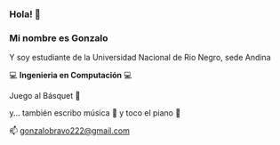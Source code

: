 ### Hola! 👋

### Mi nombre es __Gonzalo__

Y soy estudiante de la Universidad Nacional de Rio Negro, sede Andina

:computer: __Ingenieria en Computación__ :computer:

Juego al Básquet :basketball:

y... también escribo música :musical_score: y toco el piano :musical_keyboard:
 
:mailbox: gonzalobravo222@gmail.com
<!--
**GonzaloBravo/GonzaloBravo** is a ✨ _special_ ✨ repository because its `README.md` (this file) appears on your GitHub profile.

Here are some ideas to get you started:

- 🔭 I’m currently working on ...
- 🌱 I’m currently learning ...
- 👯 I’m looking to collaborate on ...
- 🤔 I’m looking for help with ...
- 💬 Ask me about ...
- 📫 How to reach me: ...
- 😄 Pronouns: ...
- ⚡ Fun fact: ...
-->
